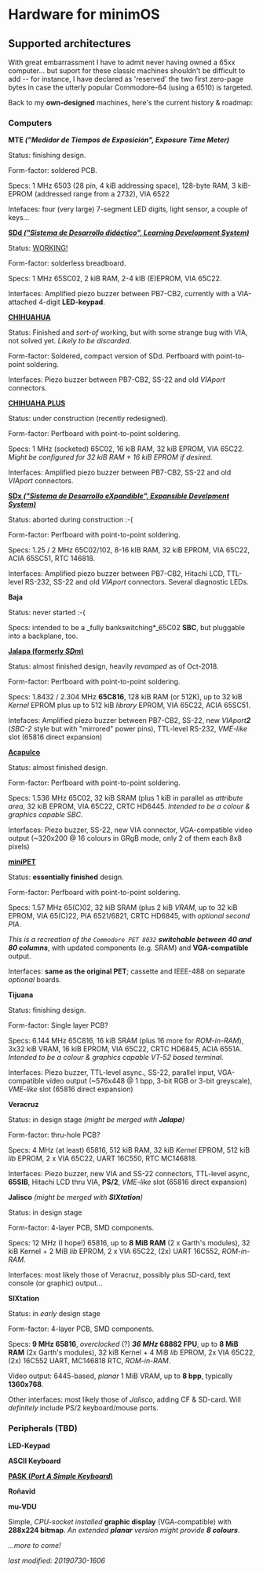 # Hardware for minimOS

## Supported architectures

With great embarrassment I have to admit never having owned a 65xx computer...
but suport for these classic machines shouldn't be difficult to add -- for
instance, I have declared as 'reserved' the two first zero-page bytes in case
the utterly popular Commodore-64 (using a 6510) is targeted.

Back to my **own-designed** machines, here's the current history & roadmap:

### Computers


**MTE _("Medidor de Tiempos de Exposición", Exposure Time Meter)_**

Status: finishing design.

Form-factor: soldered PCB.

Specs: 1 MHz 6503 (28 pin, 4 kiB addressing space), 128-byte RAM,
3 kiB-EPROM (addressed range from a 2732), VIA 6522

Intefaces: four (very large) 7-segment LED digits, light sensor, a couple of keys...




[**SDd _("Sistema de Desarrollo didáctico", Learning Development 
System)_**](https://flic.kr/s/aHsjCMszTY)

Status: [WORKING!](https://twitter.com/zuiko21/status/936654607014653952?s=19)

Form-factor: solderless breadboard.

Specs: 1 MHz 65SC02, 2 kiB RAM, 2-4 kIB (E)EPROM, VIA 65C22.

Interfaces: Amplified piezo buzzer between PB7-CB2,
currently with a VIA-attached 4-digit **LED-keypad**.




[**CHIHUAHUA**](https://flic.kr/s/aHsjEn5ntM)

Status: Finished and _sort-of_ working, but with some strange bug with VIA,
not solved yet. _Likely to be discarded_.

Form-factor: Soldered, compact version of SDd. Perfboard with point-to-point soldering.

Interfaces: Piezo buzzer between PB7-CB2, SS-22 and old _VIAport_ connectors.




[**CHIHUAHA PLUS**](https://flic.kr/s/aHsjEGuCH3)

Status: under construction (recently redesigned).

Form-factor: Perfboard with point-to-point soldering.

Specs: 1 MHz (socketed) 65C02, 16 kiB RAM, 32 kiB EPROM, VIA 65C22.
_Might be configured for 32 kiB RAM + 16 kiB EPROM if desired_.

Interfaces: Amplified piezo buzzer between PB7-CB2, SS-22 and old _VIAport_ connectors.




[**SDx _("Sistema de Desarrollo eXpandible", Expansible Develpment 
System)_**](https://flic.kr/s/aHsjDAwJBR)

Status: aborted during construction :-(

Form-factor: Perfboard with point-to-point soldering.

Specs: 1.25 / 2 MHz 65C02/102, 8-16 kIB RAM, 32 kiB EPROM, VIA 65C22, ACIA 65SC51,
RTC 146818.

Interfaces: Amplified piezo buzzer between PB7-CB2, Hitachi LCD, TTL-level RS-232,
SS-22 and old _VIAport_ connectors. Several diagnostic LEDs.




**Baja**

Status: never started :-(

Specs: intended to be a _fully bankswitching*_65C02 **SBC**,
but pluggable into a backplane, too.




[**Jalapa (formerly _SDm_)**](jalapa2.md)

Status: almost finished design, heavily _revamped_ as of Oct-2018.

Form-factor: Perfboard with point-to-point soldering.

Specs: 1.8432 / 2.304 MHz **65C816**, 128 kiB RAM (or 512K),
up to 32 kiB _Kernel_ EPROM plus up to 512 kiB _library_ EPROM,
VIA 65C22, ACIA 65SC51.

Intefaces: Amplified piezo buzzer between PB7-CB2, SS-22, new _VIAport**2**_
(_SBC-2_ style but with "mirrored" power pins), TTL-level RS-232,
_VME-like_ slot (65816 direct expansion)




[**Acapulco**](acapulco.md)

Status: almost finished design.

Form-factor: Perfboard with point-to-point soldering.

Specs: 1.536 MHz 65C02, 32 kiB SRAM (plus 1 kiB in parallel as _attribute area_, 
32 kiB EPROM, VIA 65C22, CRTC HD6445. _Intended to be a colour & graphics capable SBC._

Interfaces: Piezo buzzer, SS-22, new VIA connector, VGA-compatible video output
(~320x200 @ 16 colours in GRgB mode, only 2 of them each 8x8 pixels)




[**miniPET**](minipet.md)

Status: **essentially finished** design.

Form-factor: Perfboard with point-to-point soldering.

Specs: 1.57 MHz 65(C)02, 32 kiB SRAM (plus 2 kiB _VRAM_, 
up to 32 kiB EPROM, VIA 65(C)22, PIA 6521/6821,
CRTC HD6845, with _optional second PIA_.

_This is a recreation of the `Commodore PET 8032` **switchable between 40 and 80 columns**_,
with updated components (e.g. SRAM) and **VGA-compatible** output.

Interfaces: **same as the original PET**; cassette and
IEEE-488 on separate _optional_ boards.




**Tijuana**

Status: finishing design.

Form-factor: Single layer PCB?

Specs: 6.144 MHz 65C816, 16 kiB SRAM (plus 16 more for _ROM-in-RAM_), 3x32 kiB VRAM,
16 kiB EPROM, VIA 65C22, CRTC HD6845, ACIA 6551A.
_Intended to be a colour & graphics capable VT-52 based terminal._

Interfaces: Piezo buzzer, TTL-level async., SS-22, parallel input,
VGA-compatible video output (~576x448 @ 1 bpp, 3-bit RGB or 3-bit greyscale),
_VME-like_ slot (65816 direct expansion) 




**Veracruz**

Status: in design stage _(might be merged with **Jalapa**)_

Form-factor: thru-hole PCB?

Specs: 4 MHz (at least) 65816, 512 kiB RAM, 32 kiB _Kernel_ EPROM, 512 kiB _lib_ EPROM,
2 x VIA 65C22, UART 16C550, RTC MC146818.

Interfaces: Piezo buzzer, new VIA and SS-22 connectors, TTL-level async,
**65SIB**, Hitachi LCD thru VIA, **PS/2**, _VME-like_ slot (65816 direct expansion)




**Jalisco** _(might be merged with **SIXtation**)_

Status: in design stage

Form-factor: 4-layer PCB, SMD components.

Specs: 12 MHz (I hope!) 65816, up to **8 MiB RAM** (2 x Garth's modules),
32 kiB Kernel + 2 MiB _lib_ EPROM, 2 x VIA 65C22, (2x) UART 16C552, _ROM-in-RAM_.

Interfaces: most likely those of Veracruz, possibly plus SD-card,
text console (or graphic) output...




**SIXtation**

Status: in _early_ design stage

Form-factor: 4-layer PCB, SMD components.

Specs: **9 MHz 65816**, _overclocked_ (?) **_36 MHz_ 68882 FPU**,
up to **8 MiB RAM** (2x Garth's modules), 32 kiB Kernel + 4 MiB *lib* EPROM,
2x VIA 65C22, (2x) 16C552 UART, MC146818 RTC, _ROM-in-RAM_.

Video output: 6445-based, _planar_ 1 MiB VRAM, up to **8 bpp**, typically **1360x768**.

Other interfaces: most likely those of _Jalisco_, adding CF & SD-card. Will _definitely_
include PS/2 keyboard/mouse ports.


### Peripherals (TBD)

**LED-Keypad**




**ASCII Keyboard**




**[PASK (_Port A Simple Keyboard_)](pask.md)**




**Roñavid**




**mu-VDU**

Simple, _CPU-socket installed_ **graphic display** (VGA-compatible) with
**288x224 bitmap**. _An extended **planar** version might provide **8 colours**_.


_...more to come!_

_last modified: 20190730-1606_

